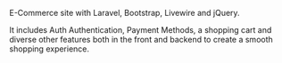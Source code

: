 E-Commerce site with Laravel, Bootstrap, Livewire and jQuery.

It includes Auth Authentication, Payment Methods, a shopping cart and diverse other features both in the front and backend to create a smooth shopping experience.

